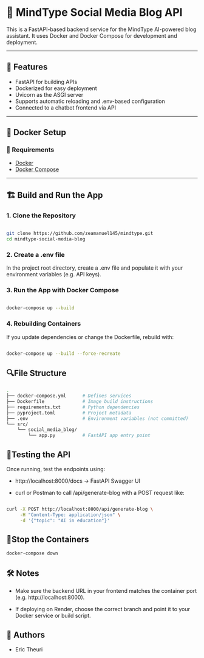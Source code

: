 # 🧠 MindType Social Media Blog API

This is a FastAPI-based backend service for the MindType AI-powered blog assistant. It uses Docker and Docker Compose for development and deployment.

---

## 🚀 Features

- FastAPI for building APIs
- Dockerized for easy deployment
- Uvicorn as the ASGI server
- Supports automatic reloading and .env-based configuration
- Connected to a chatbot frontend via API

---

## 🐳 Docker Setup

### 🔧 Requirements

- [Docker](https://www.docker.com/)
- [Docker Compose](https://docs.docker.com/compose/install/)

---

## 🏗️ Build and Run the App

### 1. Clone the Repository

```bash

git clone https://github.com/zeamanuel145/mindtype.git
cd mindtype-social-media-blog
```
### 2. Create a .env file
In the project root directory, create a .env file and populate it with your environment variables (e.g. API keys).

### 3. Run the App with Docker Compose

```bash

docker-compose up --build

```
### 4. Rebuilding Containers
If you update dependencies or change the Dockerfile, rebuild with:

```bash

docker-compose up --build --force-recreate

```

## 🔍File Structure
```bash
.
├── docker-compose.yml      # Defines services
├── Dockerfile              # Image build instructions
├── requirements.txt        # Python dependencies
├── pyproject.toml          # Project metadata
├── .env                    # Environment variables (not committed)
└── src/
    └── social_media_blog/
        └── app.py          # FastAPI app entry point

```

## 🧪Testing the API
Once running, test the endpoints using:

- http://localhost:8000/docs → FastAPI Swagger UI

- curl or Postman to call /api/generate-blog with a POST request like:

```bash

curl -X POST http://localhost:8000/api/generate-blog \
     -H "Content-Type: application/json" \
     -d '{"topic": "AI in education"}'

```

## 🛑Stop the Containers
```bash
docker-compose down
```

## 🛠️ Notes
- Make sure the backend URL in your frontend matches the container port (e.g. http://localhost:8000).

- If deploying on Render, choose the correct branch and point it to your Docker service or build script.

## 👥 Authors
- Eric Theuri


